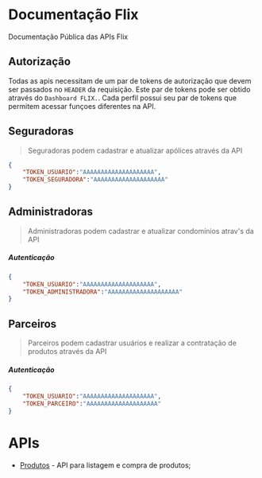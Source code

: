 # Documentação Flix
Documentação Pública das APIs Flix

## Autorização

Todas as apis necessitam de um par de tokens de autorização que devem ser passados no `HEADER` da requisição. Este par de tokens pode ser obtido através do `Dashboard FLIX.`. Cada perfil possui seu par de tokens que permitem acessar funçoes diferentes na API.



## Seguradoras

> Seguradoras podem cadastrar e atualizar apólices através da API

```json
{
    "TOKEN_USUARIO":"AAAAAAAAAAAAAAAAAAAA",
    "TOKEN_SEGURADORA":"AAAAAAAAAAAAAAAAAAAA"
}
```



## Administradoras

> Administradoras podem cadastrar e atualizar condomínios atrav's da API

##### Autenticação 

```json
{
    "TOKEN_USUARIO":"AAAAAAAAAAAAAAAAAAAA",
    "TOKEN_ADMINISTRADORA":"AAAAAAAAAAAAAAAAAAAA"
}
```



## Parceiros

> Parceiros podem cadastrar usuários e realizar a contratação de produtos através da API

##### Autenticação

```json
{
    "TOKEN_USUARIO":"AAAAAAAAAAAAAAAAAAAA",
    "TOKEN_PARCEIRO":"AAAAAAAAAAAAAAAAAAAA"
}
```



# APIs

- [Produtos](produtos.md) - API para listagem e compra de produtos;

  



